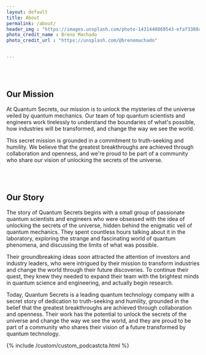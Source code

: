 ```yaml
---
layout: default
title: About
permalink: /about/
header_img : "https://images.unsplash.com/photo-1431440869543-efaf3388c585?ixlib=rb-4.0.3&ixid=MnwxMjA3fDB8MHxwaG90by1wYWdlfHx8fGVufDB8fHx8&auto=format&fit=crop&w=2070&q=80"
photo_credit_name : Breno Machado
photo_credit_url : "https://unsplash.com/@brenomachado"


---
```

<br><br>
<h2 class="display-5">Our Mission</h2>

At Quantum Secrets, our mission is to unlock the mysteries of the universe veiled by quantum mechanics. Our team of top quantum scientists and engineers work tirelessly to understand the boundaries of what's possible, how industries will be transformed, and change the way we see the world.

This secret mission is grounded in a commitment to truth-seeking and humility. We believe that the greatest breakthroughs are achieved through collaboration and openness, and we're proud to be part of a community who share our vision of unlocking the secrets of the universe.


<br><br>
<h2 class="display-5">Our Story</h2>

The story of Quantum Secrets begins with a small group of passionate quantum scientists and engineers who were obsessed with the idea of unlocking the secrets of the universe, hidden behind the enigmatic veil of quantum mechanics. They spent countless hours talking about it in the laboratory, exploring the strange and fascinating world of quantum phenomena, and discussing the limits of what was possible.

Their groundbreaking ideas soon attracted the attention of investors and industry leaders, who were intrigued by their mission to transform industries and change the world through their future discoveries. To continue their quest, they knew they needed to expand their team with the brightest minds in quantum science and engineering, and actually begin research.

Today, Quantum Secrets is a leading quantum technology company with a secret story of dedication to truth-seeking and humility, grounded in the belief that the greatest breakthroughs are achieved through collaboration and openness. Their work has the potential to unlock the secrets of the universe and change the way we see the world, and they are proud to be part of a community who shares their vision of a future transformed by quantum technology.

{% include /custom/custom_podcastcta.html %}


